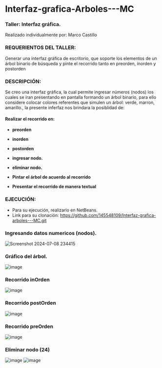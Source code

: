 # Interfaz-grafica-Arboles---MC
### Taller: Interfaz gráfica.

Realizado individualmente por: Marco Castillo

### REQUERIENTOS DEL TALLER:

Generar una interfaz gráfica de escritorio, que soporte los elementos de un árbol binario de búsqueda y pinte el recorrido tanto en preorden, inorden y postorden

### DESCRIPCIÓN:

Se creo una interfaz gráfica, la cual permite ingresar números (nodos) los cuales se iran presentando en pantalla formando un árbol binario, para ello considere colocar colores referentes que simulen un árbol: verde, marron, amarillo., la presente inferfaz nos brindara la posiblidad de:
#### Realizar el recorrido en:
- **preorden**
- **inorden**
- **postorden**

- **ingresar nodo.** 
- **eliminar nodo.**
- **Pintar el árbol de acuerdo al recorrido**
- **Presentar el recorrido de manera textual**

### EJECUCIÓN: 
- Para su ejecución, realizarlo en NetBeans.
- Link para su clonación: https://github.com/145548109/Interfaz-grafica-arboles---MC.git

### Ingresando datos numericos (nodos).
![Screenshot 2024-07-08 234415](https://github.com/145548109/Interfaz-grafica-arboles---MC/assets/166523628/1ac9885d-d7f8-410b-a429-e669124d2943)

### Gráfico del árbol.
![image](https://github.com/user-attachments/assets/203b8542-37e2-430a-a526-595155517e9e)

### Recorrido inOrden
![image](https://github.com/user-attachments/assets/fd3991d2-d5c2-4913-ad46-1055e0ce18c4)

### Recorrido postOrden
![image](https://github.com/user-attachments/assets/7b201a2f-3028-4571-ac76-e386924b49c9)

### Recorrido preOrden
![image](https://github.com/user-attachments/assets/15a9c669-a70f-48c1-89e6-595bf40db348)

### Eliminar nodo (24)
![image](https://github.com/145548109/Interfaz-grafica-arboles---MC/assets/166523628/7915c8ad-a3e8-4f88-85fd-119b847ac6e4)
![image](https://github.com/user-attachments/assets/62be05c3-4a13-470f-b20f-4109ba78cb51)
